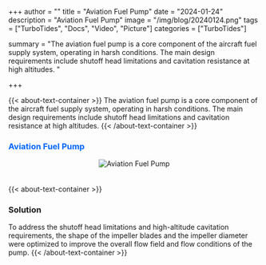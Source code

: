+++
author = ""
title = "Aviation Fuel Pump"
date = "2024-01-24"
description = "Aviation Fuel Pump"
image = "/img/blog/20240124.png"
tags = ["TurboTides", "Docs", "Video", "Picture"]
categories = ["TurboTides"]

summary = "The aviation fuel pump is a core component of the aircraft fuel supply system, operating in harsh conditions. The main design requirements include shutoff head limitations and cavitation resistance at high altitudes. <!--more-->"

+++

{{< about-text-container >}}
The aviation fuel pump is a core component of the aircraft fuel supply system, operating in harsh conditions. The main design requirements include shutoff head limitations and cavitation resistance at high altitudes.
{{< /about-text-container >}}


<h3 style="color: #0066FF;">Aviation Fuel Pump</h3>
<div style="display: flex; justify-content: center;">
    <img src="/img/blog/case picture/幻灯片13.PNG" alt="Aviation Fuel Pump" style="margin-top: 0; margin-bottom: 1.4em; max-width: 100%;">
</div>


{{< about-text-container >}}
### Solution
To address the shutoff head limitations and high-altitude cavitation requirements, the shape of the impeller blades and the impeller diameter were optimized to improve the overall flow field and flow conditions of the pump.
{{< /about-text-container >}}
